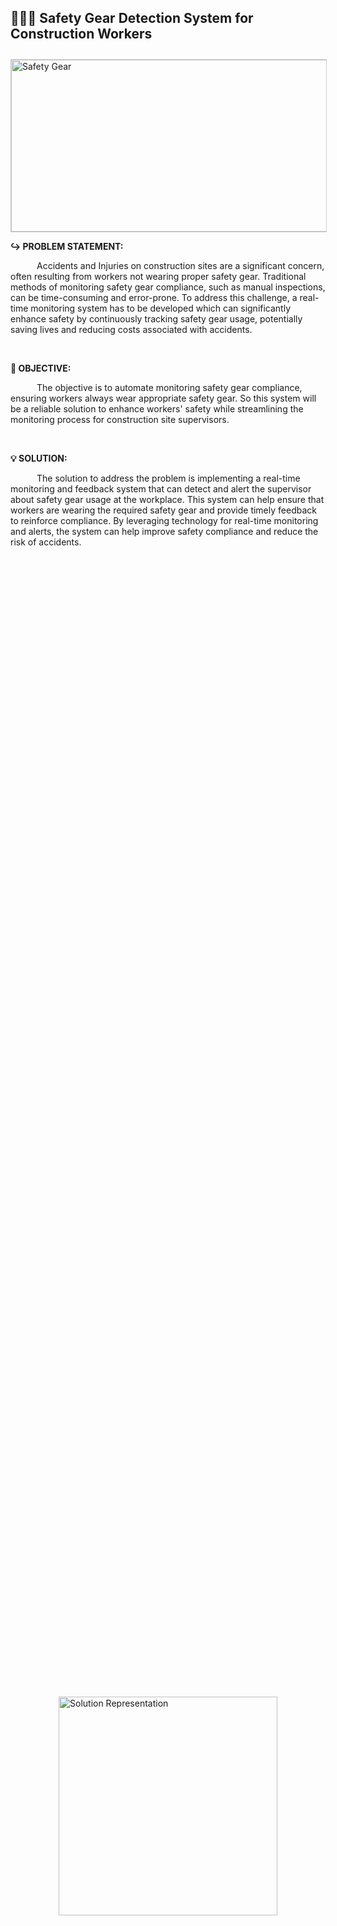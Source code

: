 ##  👷🏻‍♂️ Safety Gear Detection System for Construction Workers
<!DOCTYPE html>
<html>
  <head>
    <img src="https://www.smflegal.com/wp-content/uploads/2020/10/Safety-Equipment.jpg" alt="Safety Gear" width="1050" height="275" title="Construction Workers - Safety Gear" align="center" style="margin-top: 10px; border: 1px solid #ccc;">
  </head>
  <body>
    <p><b>↪ PROBLEM STATEMENT: </b></p>
    <p>&emsp;&emsp;&emsp;Accidents and Injuries on construction sites are a significant concern, often resulting from workers not wearing proper safety gear. Traditional methods of monitoring safety gear compliance, such as manual inspections, can be time-consuming and error-prone. To address this challenge, a real-time monitoring system has to be developed which can significantly enhance safety by continuously tracking safety gear usage, potentially saving lives and reducing costs associated with accidents.</p>
    <br>
    <p><b>🎯 OBJECTIVE:</b></p>
    <p>&emsp;&emsp;&emsp;The objective is to automate monitoring safety gear compliance, ensuring workers always wear appropriate safety gear. So this system will be a reliable solution to enhance workers' safety while streamlining the monitoring process for construction site supervisors.</p>
    <br>
    <div>
    <p><b>💡 SOLUTION:</b></p>
    <p>&emsp;&emsp;&emsp;The solution to address the problem is implementing a real-time monitoring and feedback system that can detect and alert the supervisor about safety gear usage at the workplace. This system can help ensure that workers are wearing the required safety gear and provide timely feedback to reinforce compliance. By leveraging technology for real-time monitoring and alerts, the system can help improve safety compliance and reduce the risk of accidents.</p>
    </div>
   
 <div class="gif-container" style="display: flex; justify-content: center; align-items: center; height: 100vh;">
  <img src="https://user-images.githubusercontent.com/108861190/233860040-17ab4534-9e14-449b-ae3c-f71376ae6936.gif" width="350" height="350" alt="Solution Representation" style="margin: auto;">
</div>

  <hr>
    <div>
    <p><h3>🚀 The Intel oneAPI Toolkit</h3></p>
    <p><h4>Toolkit used: Intel® AI Analytics Toolkit (AI Kit) - Python 3 (Intel® oneAPI 2023.0)</h4></p>
    <p><t>&emsp;&emsp;&emsp;We have successfully utilized the Intel® AI Analytics Toolkit to optimize our model and achieve superior results. This comprehensive toolkit enables us to accelerate end-to-end data science and machine learning pipelines using Python* tools and frameworks. Leveraging state-of-the-art deep learning frameworks such as PyTorch and TensorFlow, which are optimized for the Intel architecture by the oneAPI platform, has allowed us to achieve high performance and accuracy in our Safety Gear Detection System for Construction Workers. Additionally, the Intel® Extension for Scikit-Learn has been enabled for improved performance. The toolkit also provides support for several pre-trained models, including DenseNet, ResNet, YOLOv3, and more, which have been instrumental in our project. Furthermore, leveraging transfer learning with pre-trained models on Intel DevCloud for oneAPI has boosted our system's accuracy and performance. The detection part of the safety gear is performed on Intel DevCloud, showcasing the versatility and capabilities of the Intel® AI Analytics Toolkit in delivering optimal performance.</p>
    <p>&emsp;&emsp;&emsp;We achieved 80% accuracy in the detection using two state-of-the-art models:&emsp; 1.ResNet50&emsp; 2.DenseNet</p>
    </div>
    <br>
   
   ![Image 1](https://user-images.githubusercontent.com/108861190/233825659-90fcadcd-8f12-4970-9a8f-ffd71ab7efb8.png)
   
   <br>
   <p><b>♻️ SYSTEM WORKFLOW:</b></p>
   
![System Workflow](https://user-images.githubusercontent.com/108861190/234074536-4daa420c-8e44-4066-9141-e03402cafd9b.png)


<p><b>📄 RESOURCES: </b></p>

   <table>
   <tr>
    <td><a href="https://universe.roboflow.com/binary-brains/ppe-detection-npas4/dataset/2"> ▸ View Dataset</a></td>
    <td><a href="https://drive.google.com/drive/folders/1l3GD8ihdwSPn8iPG77oydS-V9cp3U_sZ?usp=sharing"> ▸ Click to find more Resources</a><br></td>
   </tr>
   </table>
  </body>
</html>
